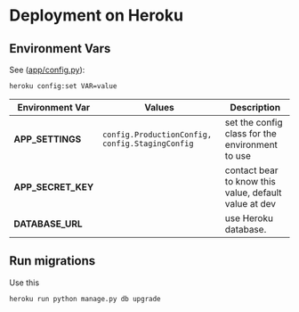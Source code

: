 # Deployment on Heroku

## Environment Vars

See ([app/config.py](../app/config.py)):

`heroku config:set VAR=value`

Environment Var    | Values                                          | Description
------------------ | ----------------------------------------------- | -----------------------------------------------------
**APP_SETTINGS**   | `config.ProductionConfig, config.StagingConfig` | set the config class for the environment to use
**APP_SECRET_KEY** |                                                 | contact bear to know this value, default value at dev
**DATABASE_URL**   |                                                 | use Heroku database.

## Run migrations

Use this

`heroku run python manage.py db upgrade`
